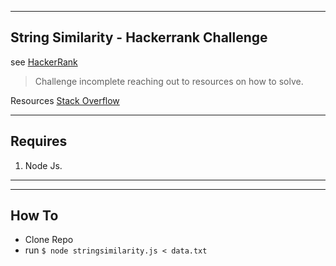 
----
## String Similarity - Hackerrank Challenge
see [HackerRank](https://www.hackerrank.com/challenges/string-similarity/forum)
> Challenge incomplete reaching out to resources on how to solve.

Resources [Stack Overflow](https://stackoverflow.com/questions/47203397/string-similarity-hacker-rank-help-node-js)

----
## Requires
1. Node Js.

----

----
## How To
* Clone Repo
* run ```$ node stringsimilarity.js < data.txt```
